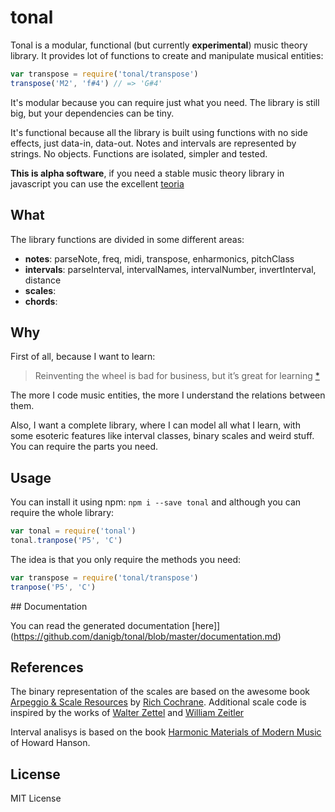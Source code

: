 # tonal

Tonal is a modular, functional (but currently __experimental__) music theory library. It provides lot of functions to create and manipulate musical entities:

```js
var transpose = require('tonal/transpose')
transpose('M2', 'f#4') // => 'G#4'
```

It's modular because you can require just what you need. The library is still big, but your dependencies can be tiny.

It's functional because all the library is built using functions with no side effects, just data-in, data-out. Notes and intervals are represented by strings. No objects. Functions are isolated, simpler and tested.

__This is alpha software__, if you need a stable music theory library in javascript you can use the excellent [teoria](https://github.com/saebekassebil/teoria)

## What

The library functions are divided in some different areas:

- __notes__: parseNote, freq, midi, transpose, enharmonics, pitchClass
- __intervals__: parseInterval, intervalNames, intervalNumber, invertInterval, distance
- __scales__:
- __chords__:

## Why

First of all, because I want to learn:

> Reinventing the wheel is bad for business, but it’s great for learning
[*](http://philipwalton.com/articles/how-to-become-a-great-front-end-engineer)

The more I code music entities, the more I understand the relations between them.

Also, I want a complete library, where I can model all what I learn, with some esoteric features like interval classes, binary scales and weird stuff. You can require the parts you need.

## Usage

You can install it using npm: `npm i --save tonal` and although you can require the whole library:

```js
var tonal = require('tonal')
tonal.tranpose('P5', 'C')
```

The idea is that you only require the methods you need:

```js
var transpose = require('tonal/transpose')
tranpose('P5', 'C')
```

## Documentation

You can read the generated documentation [here]](https://github.com/danigb/tonal/blob/master/documentation.md)

## References

The binary representation of the scales are based on the awesome book [Arpeggio & Scale Resources](https://archive.org/details/ScaleAndArpeggioResourcesAGuitarEncyclopedia) by [Rich Cochrane](http://cochranemusic.com/). Additional scale code is inspired by the works of [Walter Zettel](http://www.muzuu.org/new_life/pics/simpleblog/scales/scalesadvice.html) and [William Zeitler](http://www.allthescales.org/)

Interval analisys is based on the book [Harmonic Materials of Modern Music](https://archive.org/details/harmonicmaterial00hans) of Howard Hanson.

## License

MIT License
